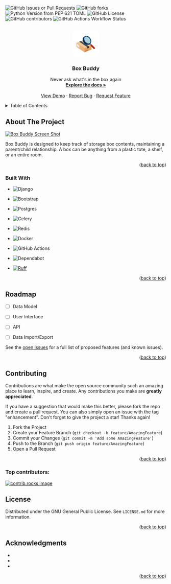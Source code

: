 
![GitHub Issues or Pull Requests](https://img.shields.io/github/issues/iandday/box_buddy)
![GitHub forks](https://img.shields.io/github/forks/iandday/box_buddy?style=flat-square)
![Python Version from PEP 621 TOML](https://img.shields.io/python/required-version-toml?tomlFilePath=https%3A%2F%2Fraw.githubusercontent.com%2Fiandday%2Fbox_buddy%2Fmain%2Fpyproject.toml)
![GitHub License](https://img.shields.io/github/license/iandday/box_buddy)
![GitHub contributors](https://img.shields.io/github/contributors/iandday/box_buddy)
![GitHub Actions Workflow Status](https://img.shields.io/github/actions/workflow/status/iandday/box_buddy/mkdocs.yml?branch=main&label=Documentation)


<br />
<div align="center">
  <a href="https://github.com/iandday/box_buddy">
    <img src="docs/images/logo.jpg" alt="Logo" width="80" height="80">
  </a>

<h3 align="center">Box Buddy</h3>

  <p align="center">
    Never ask what's in the box again
    <br />
    <a href="https://iandday.github.io/box_buddy/"><strong>Explore the docs »</strong></a>
    <br />
    <br />
    <a href="https://github.com/iandday/box_buddy">View Demo</a>
    &middot;
    <a href="https://github.com/iandday/box_buddy/issues/new?labels=bug&template=bug-report---.md">Report Bug</a>
    &middot;
    <a href="https://github.com/iandday/box_buddy/issues/new?labels=enhancement&template=feature-request---.md">Request Feature</a>
  </p>
</div>

<details>
  <summary>Table of Contents</summary>
  <ol>
    <li>
      <a href="#about-the-project">About The Project</a>
      <ul>
        <li><a href="#built-with">Built With</a></li>
      </ul>
    </li>
    <li><a href="#roadmap">Roadmap</a></li>
    <li><a href="#contributing">Contributing</a></li>
    <li><a href="#license">License</a></li>
    <li><a href="#acknowledgments">Acknowledgments</a></li>
  </ol>
</details>


## About The Project

[![Box Buddy Screen Shot][product-screenshot]](https://example.com)


Box Buddy is designed to keep track of storage box contents, maintaining a parent/child relationship.  A box can be anything from a plastic tote, a shelf, or an entire room.


<p align="right">(<a href="#readme-top">back to top</a>)</p>



### Built With

* ![Django](https://img.shields.io/badge/django-%23092E20.svg?style=for-the-badge&logo=django&logoColor=white)
* ![Bootstrap](https://img.shields.io/badge/bootstrap-%238511FA.svg?style=for-the-badge&logo=bootstrap&logoColor=white)
* ![Postgres](https://img.shields.io/badge/postgres-%23316192.svg?style=for-the-badge&logo=postgresql&logoColor=white)
* ![Celery](https://img.shields.io/badge/celery-%23a9cc54.svg?style=for-the-badge&logo=celery&logoColor=ddf4a4)
* ![Redis](https://img.shields.io/badge/redis-%23DD0031.svg?style=for-the-badge&logo=redis&logoColor=white)
* ![Docker](https://img.shields.io/badge/docker-%230db7ed.svg?style=for-the-badge&logo=docker&logoColor=white)
* ![GitHub Actions](https://img.shields.io/badge/github%20actions-%232671E5.svg?style=for-the-badge&logo=githubactions&logoColor=white)

* ![Dependabot](https://img.shields.io/badge/dependabot-025E8C?style=for-the-badge&logo=dependabot&logoColor=white)
* [![Ruff](https://img.shields.io/endpoint?url=https://raw.githubusercontent.com/astral-sh/ruff/main/assets/badge/v2.json)](https://github.com/astral-sh/ruff)


<p align="right">(<a href="#readme-top">back to top</a>)</p>







## Roadmap

- [ ] Data Model
- [ ] User Interface
- [ ] API
- [ ] Data Import/Export


See the [open issues](https://github.com/iandday/box_buddy/issues) for a full list of proposed features (and known issues).

<p align="right">(<a href="#readme-top">back to top</a>)</p>



## Contributing

Contributions are what make the open source community such an amazing place to learn, inspire, and create. Any contributions you make are **greatly appreciated**.

If you have a suggestion that would make this better, please fork the repo and create a pull request. You can also simply open an issue with the tag "enhancement".
Don't forget to give the project a star! Thanks again!

1. Fork the Project
2. Create your Feature Branch (`git checkout -b feature/AmazingFeature`)
3. Commit your Changes (`git commit -m 'Add some AmazingFeature'`)
4. Push to the Branch (`git push origin feature/AmazingFeature`)
5. Open a Pull Request

<p align="right">(<a href="#readme-top">back to top</a>)</p>

### Top contributors:

<a href="https://github.com/iandday/box_buddy/graphs/contributors">
  <img src="https://contrib.rocks/image?repo=iandday/box_buddy" alt="contrib.rocks image" />
</a>



<!-- LICENSE -->
## License

Distributed under the GNU General Public License. See `LICENSE.md` for more information.

<p align="right">(<a href="#readme-top">back to top</a>)</p>


<!-- ACKNOWLEDGMENTS -->
## Acknowledgments

* []()
* []()
* []()

<p align="right">(<a href="#readme-top">back to top</a>)</p>


[product-screenshot]: images/screenshot.png
